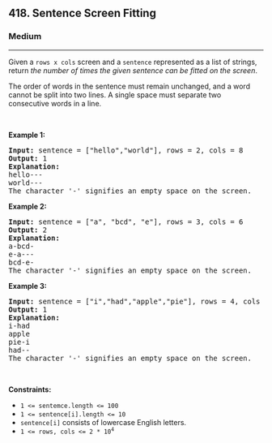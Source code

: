 <h2>418. Sentence Screen Fitting</h2><h3>Medium</h3><hr><div><p>Given a&nbsp;<code>rows x cols</code> screen and a <code>sentence</code> represented as a list of strings, return <em>the number of&nbsp;times the given sentence can be fitted on the screen</em>.</p>

<p>The order of words in the sentence must remain unchanged, and a word cannot be split into two lines. A single space must separate two consecutive words in a line.</p>

<p>&nbsp;</p>
<p><strong>Example 1:</strong></p>

<pre><strong>Input:</strong> sentence = ["hello","world"], rows = 2, cols = 8
<strong>Output:</strong> 1
<strong>Explanation:</strong>
hello---
world---
The character '-' signifies an empty space on the screen.
</pre>

<p><strong>Example 2:</strong></p>

<pre><strong>Input:</strong> sentence = ["a", "bcd", "e"], rows = 3, cols = 6
<strong>Output:</strong> 2
<strong>Explanation:</strong>
a-bcd- 
e-a---
bcd-e-
The character '-' signifies an empty space on the screen.
</pre>

<p><strong>Example 3:</strong></p>

<pre><strong>Input:</strong> sentence = ["i","had","apple","pie"], rows = 4, cols = 5
<strong>Output:</strong> 1
<strong>Explanation:</strong>
i-had
apple
pie-i
had--
The character '-' signifies an empty space on the screen.
</pre>

<p>&nbsp;</p>
<p><strong>Constraints:</strong></p>

<ul>
	<li><code>1 &lt;= sentemce.length &lt;= 100</code></li>
	<li><code>1 &lt;= sentence[i].length &lt;= 10</code></li>
	<li><code>sentence[i]</code> consists of lowercase English letters.</li>
	<li><code>1 &lt;= rows, cols &lt;= 2 * 10<sup>4</sup></code></li>
</ul>
</div>